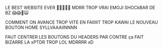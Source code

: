 LE BEST WEBSITE EVER 🥶✨🗿🇫🇷
MDRR TROP VRAI EMOJI SHOCkBAR DE BZ 😱😱🤯🙀

COMMENT ON AVANCE TROP VITE EN FAIIIIIT TROP KAWAI LE NOUVEAU BOUTON HOME SYLLVAAAIINNNN

FAUT CENTRER LES BOUTONS DU HEADERS PAR CONTRE ça FAIT BIZARRE LA xPTDR TROP LOL MDRRRR xD